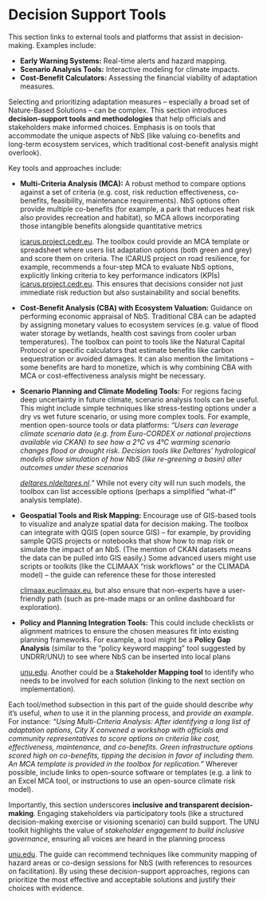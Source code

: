 # Decision Support Tools

This section links to external tools and platforms that assist in decision-making. Examples include:

* **Early Warning Systems:** Real-time alerts and hazard mapping.
* **Scenario Analysis Tools:** Interactive modeling for climate impacts.
* **Cost-Benefit Calculators:** Assessing the financial viability of adaptation measures.

Selecting and prioritizing adaptation measures – especially a broad set of Nature-Based Solutions – can be complex. This section introduces **decision-support tools and methodologies** that help officials and stakeholders make informed choices. Emphasis is on tools that accommodate the unique aspects of NbS (like valuing co-benefits and long-term ecosystem services, which traditional cost-benefit analysis might overlook).

Key tools and approaches include:

*   **Multi-Criteria Analysis (MCA):** A robust method to compare options against a set of criteria (e.g. cost, risk reduction effectiveness, co-benefits, feasibility, maintenance requirements). NbS options often provide multiple co-benefits (for example, a park that reduces heat risk also provides recreation and habitat), so MCA allows incorporating those intangible benefits alongside quantitative metrics​

    [icarus.project.cedr.eu](https://icarus.project.cedr.eu/wp-content/uploads/2024/09/D4.2_NbS_report_v2.pdf). The toolbox could provide an MCA template or spreadsheet where users list adaptation options (both green and grey) and score them on criteria. The ICARUS project on road resilience, for example, recommends a four-step MCA to evaluate NbS options, explicitly linking criteria to key performance indicators (KPIs)​[icarus.project.cedr.eu](https://icarus.project.cedr.eu/wp-content/uploads/2024/09/D4.2_NbS_report_v2.pdf). This ensures that decisions consider not just immediate risk reduction but also sustainability and social benefits.
* **Cost-Benefit Analysis (CBA) with Ecosystem Valuation:** Guidance on performing economic appraisal of NbS. Traditional CBA can be adapted by assigning monetary values to ecosystem services (e.g. value of flood water storage by wetlands, health cost savings from cooler urban temperatures). The toolbox can point to tools like the Natural Capital Protocol or specific calculators that estimate benefits like carbon sequestration or avoided damages. It can also mention the limitations – some benefits are hard to monetize, which is why combining CBA with MCA or cost-effectiveness analysis might be necessary.
*   **Scenario Planning and Climate Modeling Tools:** For regions facing deep uncertainty in future climate, scenario analysis tools can be useful. This might include simple techniques like stress-testing options under a dry vs wet future scenario, or using more complex tools. For example, mention open-source tools or data platforms: _“Users can leverage climate scenario data (e.g. from Euro-CORDEX or national projections available via CKAN) to see how a 2°C vs 4°C warming scenario changes flood or drought risk. Decision tools like Deltares’ hydrological models allow simulation of how NbS (like re-greening a basin) alter outcomes under these scenarios​_

    [_deltares.nl_](https://www.deltares.nl/en/news/rapid-design-of-nature-based-solutions-with-new-tool)_​_[_deltares.nl_](https://www.deltares.nl/en/news/rapid-design-of-nature-based-solutions-with-new-tool)_.”_ While not every city will run such models, the toolbox can list accessible options (perhaps a simplified “what-if” analysis template).
*   **Geospatial Tools and Risk Mapping:** Encourage use of GIS-based tools to visualize and analyze spatial data for decision making. The toolbox can integrate with QGIS (open source GIS) – for example, by providing sample QGIS projects or notebooks that show how to map risk or simulate the impact of an NbS. (The mention of CKAN datasets means the data can be pulled into GIS easily.) Some advanced users might use scripts or toolkits (like the CLIMAAX “risk workflows” or the CLIMADA model) – the guide can reference these for those interested​

    [climaax.eu](https://www.climaax.eu/handbook/toolbox/)​[climaax.eu](https://www.climaax.eu/handbook/toolbox/), but also ensure that non-experts have a user-friendly path (such as pre-made maps or an online dashboard for exploration).
*   **Policy and Planning Integration Tools:** This could include checklists or alignment matrices to ensure the chosen measures fit into existing planning frameworks. For example, a tool might be a **Policy Gap Analysis** (similar to the “policy keyword mapping” tool suggested by UNDRR/UNU) to see where NbS can be inserted into local plans​

    [unu.edu](https://unu.edu/ehs/series/5-tools-nature-based-solutions-disaster-and-climate-risk-management). Another could be a **Stakeholder Mapping tool** to identify who needs to be involved for each solution (linking to the next section on implementation).

Each tool/method subsection in this part of the guide should describe _why_ it’s useful, _when_ to use it in the planning process, and _provide an example_. For instance: _“Using Multi-Criteria Analysis: After identifying a long list of adaptation options, City X convened a workshop with officials and community representatives to score options on criteria like cost, effectiveness, maintenance, and co-benefits. Green infrastructure options scored high on co-benefits, tipping the decision in favor of including them. An MCA template is provided in the toolbox for replication.”_ Wherever possible, include links to open-source software or templates (e.g. a link to an Excel MCA tool, or instructions to use an open-source climate risk model).

Importantly, this section underscores **inclusive and transparent decision-making**. Engaging stakeholders via participatory tools (like a structured decision-making exercise or visioning scenario) can build support. The UNU toolkit highlights the value of _stakeholder engagement to build inclusive governance_, ensuring all voices are heard in the planning process​

[unu.edu](https://unu.edu/ehs/series/5-tools-nature-based-solutions-disaster-and-climate-risk-management). The guide can recommend techniques like community mapping of hazard areas or co-design sessions for NbS (with references to resources on facilitation). By using these decision-support approaches, regions can prioritize the most effective and acceptable solutions and justify their choices with evidence.

